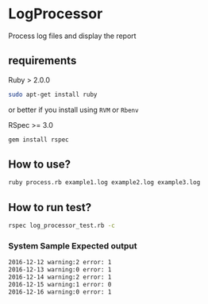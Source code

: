# LogProcessor
Process log files and display the report

## requirements

Ruby  > 2.0.0
```bash
sudo apt-get install ruby
```
or better if you install using `RVM` or `Rbenv`

RSpec >= 3.0 

```bash
gem install rspec
```
## How to use?
```bash
ruby process.rb example1.log example2.log example3.log
```

## How to run test?
```bash
rspec log_processor_test.rb -c
```

### System Sample Expected output
```bash
2016-12-12 warning:2 error: 1
2016-12-13 warning:0 error: 1
2016-12-14 warning:2 error: 1
2016-12-15 warning:1 error: 0
2016-12-16 warning:0 error: 1
```
